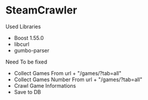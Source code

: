 SteamCrawler
============

Used Libraries

- Boost 1.55.0
- libcurl
- gumbo-parser

Need To be fixed

- Collect Games From url + "/games/?tab=all"
- Collect Games Number From url + "/games/?tab=all"
- Crawl Game Informations
- Save to DB
